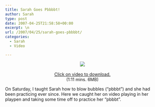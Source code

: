```yaml
---
title: Sarah Goes Pbbbbt!
author: Sarah
type: post
date: 2007-04-25T21:58:58+00:00
excerpt: \n
url: /2007/04/25/sarah-goes-pbbbbt/
categories:
  - Sarah
  - Video

---
```

<p align="center">
  <a href="http://sarah-blevins.com/video/sarah-pbbbt-04212007.mov"><img src="/images/sarah-pbbbt-04212007.mov.jpg" /></a><br /> <br /> <a href="http://sarah-blevins.com/video/sarah-smiling.mov">Click on video to download.</a><br /> (1:11 mins. 6MB)
</p>

On Saturday, I taught Sarah how to blow bubbles (&#8220;pbbbt&#8221;) and she had been practicing ever since. Here we caught her on video playing in her playpen and taking some time off to practice her &#8220;pbbbt&#8221;.